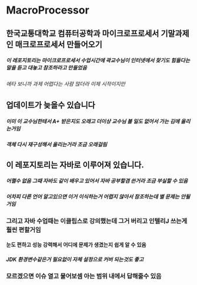 # MacroProcessor
## 한국교통대학교 컴퓨터공학과 마이크로프로세서 기말과제인 매크로프로세서 만들어오기

##### 이 레포지토리는 마이크로프로세서 수업시간에 곽교수님이 인터넷에서 찾기도 힘들다는 말을 듣고 대놓고 참조하라고 만들었음
###### 에타 보니까 과제 어렵다는 사람 많더라 이제 시작이지만


## 업데이트가 늦을수 있습니다
##### 이미 이 교수님한테서 A+ 받은지도 오래고 더이상 교수님 볼 일도 없어서 가는 김에 올리는거임
##### 객체 다시 재구성해서 올리는거라 조금 오래걸림


## 이 레포지토리는 자바로 이루어져 있습니다.
##### 어쩔수 없음 그때 자바도 같이 배우고 있어서 자바 공부할겸 쓴거라 조금 부실할 수 있음
##### 어차피 다른 언어 알고있으면 이거 이식하는거 어렵지 않아서 참조하는데 별 문제는 안될거임

### 그리고 자바 수업때는 이클립스로 강의했는데 그거 버리고 인텔리J 쓰는게 훨씬 편할거임
#### 눈도 편하고 성능 강력해서 어디에 문제가 생겼는지 쉽게 알 수 있음 
##### JDK 환경변수같은거 필요없이 자체 설정으로 커버 되는것도 좋고

### 모르겠으면 이슈 열고 물어보셈 아는 범위 내에서 답해줄수 있음 
